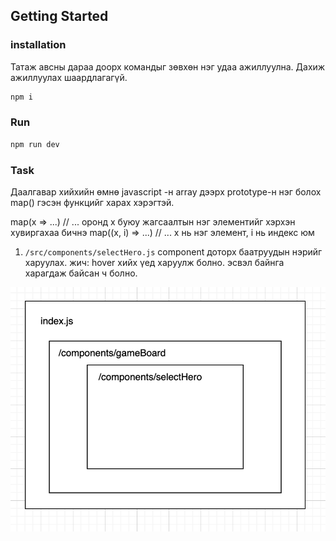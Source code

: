 ## Getting Started

### installation

Татаж авсны дараа доорх командыг зөвхөн нэг удаа ажиллуулна. Дахиж ажиллуулах шаардлагагүй.

```bash
npm i
```

### Run

```bash
npm run dev
```

### Task

Даалгавар хийхийн өмнө javascript -н array дээрх prototype-н нэг болох map() гэсэн функцийг харах хэрэгтэй.

map(x => ...) // ... оронд x буюу жагсаалтын нэг элементийг хэрхэн хувиргахаа бичнэ
map((x, i) => ...) // ... x нь нэг элемент, i нь индекс юм

1. `/src/components/selectHero.js` component доторх баатруудын нэрийг харуулах.
   жич: hover хийх үед харуулж болно. эсвэл байнга харагдаж байсан ч болно.

![component](component.png)
